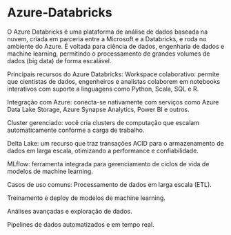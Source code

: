 # Azure-Databricks
O Azure Databricks é uma plataforma de análise de dados baseada na nuvem, criada em parceria entre a Microsoft e a Databricks, e roda no ambiente do Azure. É voltada para ciência de dados, engenharia de dados e machine learning, permitindo o processamento de grandes volumes de dados (big data) de forma escalável.

Principais recursos do Azure Databricks:
Workspace colaborativo: permite que cientistas de dados, engenheiros e analistas colaborem em notebooks interativos com suporte a linguagens como Python, Scala, SQL e R.

Integração com Azure: conecta-se nativamente com serviços como Azure Data Lake Storage, Azure Synapse Analytics, Power BI e outros.

Cluster gerenciado: você cria clusters de computação que escalam automaticamente conforme a carga de trabalho.

Delta Lake: um recurso que traz transações ACID para o armazenamento de dados em larga escala, otimizando a performance e confiabilidade.

MLflow: ferramenta integrada para gerenciamento de ciclos de vida de modelos de machine learning.

Casos de uso comuns:
Processamento de dados em larga escala (ETL).

Treinamento e deploy de modelos de machine learning.

Análises avançadas e exploração de dados.

Pipelines de dados automatizados e em tempo real.
